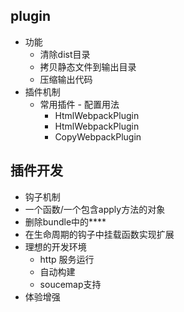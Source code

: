 ## plugin
* 功能
    * 清除dist目录
    * 拷贝静态文件到输出目录
    * 压缩输出代码
* 插件机制
  * 常用插件 - 配置用法
    * HtmlWebpackPlugin
    * HtmlWebpackPlugin
    * CopyWebpackPlugin

## 插件开发
  *  钩子机制
  *  一个函数/一个包含apply方法的对象
  *  删除bundle中的****
  *  在生命周期的钩子中挂载函数实现扩展
* 理想的开发环境
  * http 服务运行
  * 自动构建
  * soucemap支持
* 体验增强
